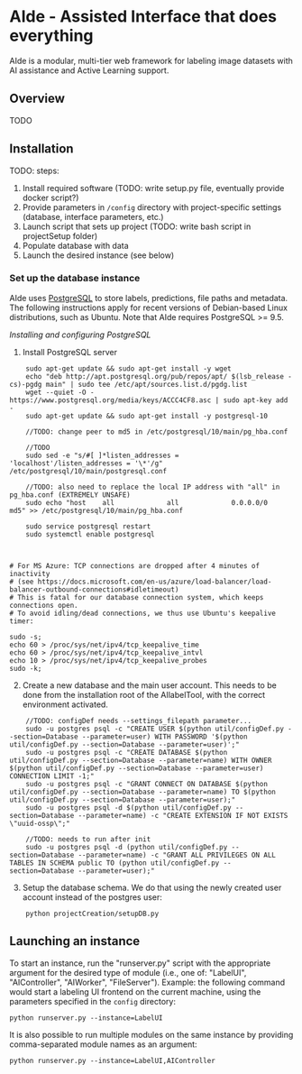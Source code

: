 # AIde - Assisted Interface that does everything

AIde is a modular, multi-tier web framework for labeling image datasets with AI assistance and Active Learning support.


## Overview

TODO


## Installation

TODO: steps:
1. Install required software (TODO: write setup.py file, eventually provide docker script?)
2. Provide parameters in `/config` directory with project-specific settings (database, interface parameters, etc.)
3. Launch script that sets up project (TODO: write bash script in projectSetup folder)
4. Populate database with data
5. Launch the desired instance (see below)


### Set up the database instance

AIde uses [PostgreSQL](https://www.postgresql.org/) to store labels, predictions, file paths and metadata. The following instructions apply for recent versions of Debian-based Linux distributions, such as Ubuntu.
Note that AIde requires PostgreSQL >= 9.5.

*Installing and configuring PostgreSQL*
1. Install PostgreSQL server
```
    sudo apt-get update && sudo apt-get install -y wget
    echo "deb http://apt.postgresql.org/pub/repos/apt/ $(lsb_release -cs)-pgdg main" | sudo tee /etc/apt/sources.list.d/pgdg.list
    wget --quiet -O - https://www.postgresql.org/media/keys/ACCC4CF8.asc | sudo apt-key add -
    sudo apt-get update && sudo apt-get install -y postgresql-10

    //TODO: change peer to md5 in /etc/postgresql/10/main/pg_hba.conf

    //TODO
    sudo sed -e "s/#[ ]*listen_addresses = 'localhost'/listen_addresses = '\*'/g" /etc/postgresql/10/main/postgresql.conf

    //TODO: also need to replace the local IP address with "all" in pg_hba.conf (EXTREMELY UNSAFE)
    sudo echo "host    all             all             0.0.0.0/0               md5" >> /etc/postgresql/10/main/pg_hba.conf

    sudo service postgresql restart
    sudo systemctl enable postgresql



# For MS Azure: TCP connections are dropped after 4 minutes of inactivity
# (see https://docs.microsoft.com/en-us/azure/load-balancer/load-balancer-outbound-connections#idletimeout)
# This is fatal for our database connection system, which keeps connections open.
# To avoid idling/dead connections, we thus use Ubuntu's keepalive timer:

sudo -s;
echo 60 > /proc/sys/net/ipv4/tcp_keepalive_time
echo 60 > /proc/sys/net/ipv4/tcp_keepalive_intvl
echo 10 > /proc/sys/net/ipv4/tcp_keepalive_probes
sudo -k;

```

2. Create a new database and the main user account. This needs to be done from the installation root of the AIlabelTool,
   with the correct environment activated.
```
    //TODO: configDef needs --settings_filepath parameter...
    sudo -u postgres psql -c "CREATE USER $(python util/configDef.py --section=Database --parameter=user) WITH PASSWORD '$(python util/configDef.py --section=Database --parameter=user)';"
    sudo -u postgres psql -c "CREATE DATABASE $(python util/configDef.py --section=Database --parameter=name) WITH OWNER $(python util/configDef.py --section=Database --parameter=user) CONNECTION LIMIT -1;"
    sudo -u postgres psql -c "GRANT CONNECT ON DATABASE $(python util/configDef.py --section=Database --parameter=name) TO $(python util/configDef.py --section=Database --parameter=user);"
    sudo -u postgres psql -d $(python util/configDef.py --section=Database --parameter=name) -c "CREATE EXTENSION IF NOT EXISTS \"uuid-ossp\";"

    //TODO: needs to run after init
    sudo -u postgres psql -d (python util/configDef.py --section=Database --parameter=name) -c "GRANT ALL PRIVILEGES ON ALL TABLES IN SCHEMA public TO (python util/configDef.py --section=Database --parameter=user);"
```

3. Setup the database schema. We do that using the newly created user account instead of the postgres user:
```
    python projectCreation/setupDB.py
```



## Launching an instance

To start an instance, run the "runserver.py" script with the appropriate argument for the desired type of module (i.e., one of: "LabelUI", "AIController", "AIWorker", "FileServer").
Example: the following command would start a labeling UI frontend on the current machine, using the parameters specified in the `config` directory:

`python runserver.py --instance=LabelUI`


It is also possible to run multiple modules on the same instance by providing comma-separated module names as an argument:

`python runserver.py --instance=LabelUI,AIController`
